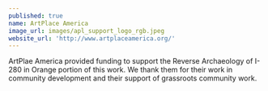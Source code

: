 ```yaml
---
published: true
name: ArtPlace America
image_url: images/apl_support_logo_rgb.jpeg
website_url: 'http://www.artplaceamerica.org/'
---
```

ArtPlae America provided funding to support the Reverse Archaeology of I-280 in Orange portion of this work. We thank them for their work in community development and their support of grassroots community work.
